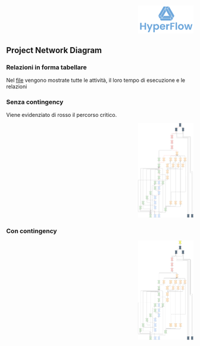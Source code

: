 <p style="text-align: right;">
  <img src="https://github.com/Lorenzo-Gardini/Project-Management/blob/main/report/images/hyperflow_logo.png?raw=true" alt="Logo" style="width: 150px;"/>
</p>

## Project Network Diagram

### Relazioni in forma tabellare

Nel [file](PND.xlsx) vengono mostrate tutte le attività, il loro tempo di esecuzione e le relazioni


### Senza contingency

Viene evidenziato di rosso il percorso critico.

<p style="text-align: right;">
  <img src="https://github.com/Lorenzo-Gardini/Project-Management/blob/main/report/images/PND_no_contingency.png?raw=true" alt="PND no contingency" style="width: 150px;"/>
</p>

### Con contingency

<p style="text-align: right;">
  <img src="https://github.com/Lorenzo-Gardini/Project-Management/blob/main/report/images/PND_with_contingency.png?raw=true" alt="PND with contingency" style="width: 150px;"/>
</p>